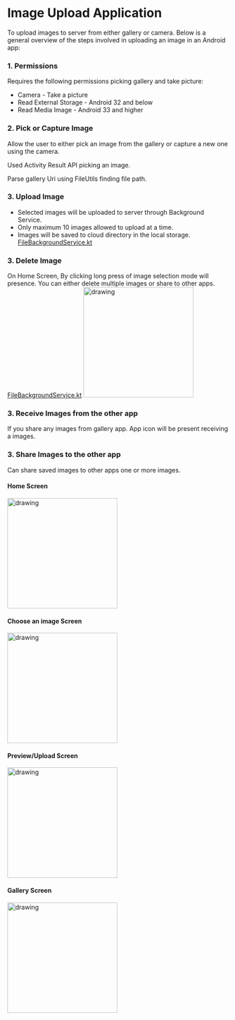 # Image Upload Application

To upload images to server from either gallery or camera. Below is a general overview of the steps involved in uploading an image in an Android app:

### 1. Permissions

Requires the following permissions picking gallery and take picture:
  - Camera - Take a picture
  - Read External Storage - Android 32 and below
  - Read Media Image - Android 33 and higher

### 2. Pick or Capture Image

Allow the user to either pick an image from the gallery or capture a new one using the camera.

Used Activity Result API picking an image. 

Parse gallery Uri using FileUtils finding file path.

### 3. Upload Image
  - Selected images will be uploaded to server through Background Service. 
  - Only maximum 10 images allowed to upload at a time. 
  - Images will be saved to cloud directory in the local storage.
[FileBackgroundService.kt](app%2Fsrc%2Fmain%2Fjava%2Fcom%2Fashik%2Fimageupload%2Fservice%2FFileBackgroundService.kt)

### 3. Delete Image
On Home Screen, By clicking long press of image selection mode will presence. You can either delete multiple images or share to other apps.
[FileBackgroundService.kt](app%2Fsrc%2Fmain%2Fjava%2Fcom%2Fashik%2Fimageupload%2Fservice%2FFileBackgroundService.kt) 
<img src="https://github.com/ashik169/ImageUpload/blob/main/screenshots/Screenshot_20240121_203433_multi_select.png" alt="drawing" width="250"/>

### 3. Receive Images from the other app
If you share any images from gallery app. App icon will be present receiving a images. 

### 3. Share Images to the other app
Can share saved images to other apps one or more images. 

#### Home Screen
<img src="https://github.com/ashik169/ImageUpload/blob/main/screenshots/Screenshot_20240121_183711_home.png" alt="drawing" width="250"/>

#### Choose an image Screen
<img src="https://github.com/ashik169/ImageUpload/blob/main/screenshots/Screenshot_20240121_183738_options.png" alt="drawing" width="250"/>

#### Preview/Upload Screen
<img src="https://github.com/ashik169/ImageUpload/blob/main/screenshots/Screenshot_20240121_183811_preview.png" alt="drawing" width="250"/>

#### Gallery Screen
<img src="https://github.com/ashik169/ImageUpload/blob/main/screenshots/Screenshot_20240121_183844_gallery.png" alt="drawing" width="250"/>


